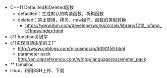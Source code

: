 - C++11 Defaulted和Deleted函数
  - defaulted：生成默认的构造函数，析构函数
  - deleted：禁止使用，拷贝、new操作、函数的类型转换
    - https://www.ibm.com/developerworks/cn/aix/library/1212_lufang_c11new/index.html
- c11 function关键字
- c11实现自动注册的工厂
  - http://www.cnblogs.com/qicosmos/p/5090159.html
  - parameter pack http://en.cppreference.com/w/cpp/language/parameter_pack
- ** tcmalloc
- linux，利用SSH上传、下载